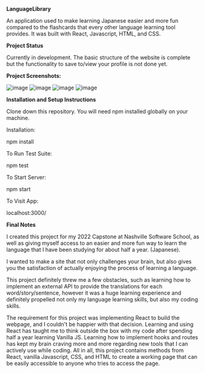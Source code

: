 **LanguageLibrary**

An application used to make learning Japanese easier and more fun compared to the flashcards that every other language learning tool provides. It was built with React, Javascript, HTML, and CSS.

**Project Status**

Currently in development. The basic structure of the website is complete but the functionality to save to/view your profile is not done yet.

**Project Screenshots:**

![image](https://i.gyazo.com/bec42c2cb364c12fbb1092831d777757.png)
![image](https://i.gyazo.com/13cc3610eccf70f96e708abb2e1483b8.png)
![image](https://i.gyazo.com/298f4b2a689d50eddea0d389abebbf5d.png)
![image](https://i.gyazo.com/e02c45a245353888c15d9f53810ce729.png)

**Installation and Setup Instructions**

Clone down this repository. You will need npm installed globally on your machine.

Installation:

npm install

To Run Test Suite:

npm test

To Start Server:

npm start

To Visit App:

localhost:3000/

**Final Notes**

I created this project for my 2022 Capstone at Nashville Software School, as well as giving myself access to an easier and more fun way to learn the language that I have been studying for about half a year. (Japanese).

I wanted to make a site that not only challenges your brain, but also gives you the satisfaction of actually enjoying the process of learning a language.

This project definitely threw me a few obstacles, such as learning how to implement an external API to provide the translations for each word/story/sentence, however it was a huge learning experience and definitely propelled not only my language learning skills, but also my coding skills.

The requirement for this project was implementing React to build the webpage, and I couldn't be happier with that decision. Learning and using React has taught me to think outside the box with my code after spending half a year learning Vanilla JS. Learning how to implement hooks and routes has kept my brain craving more and more regarding new tools that I can actively use while coding. All in all, this project contains methods from React, vanilla Javascript, CSS, and HTML to create a working page that can be easily accessible to anyone who tries to access the page.
